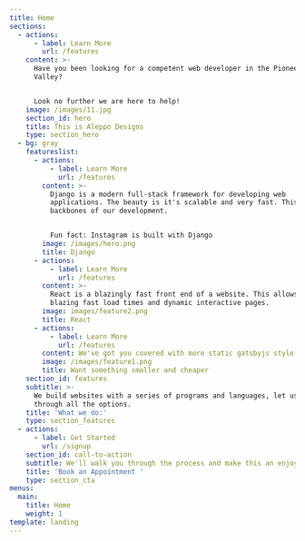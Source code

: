 ```yaml
---
title: Home
sections:
  - actions:
      - label: Learn More
        url: /features
    content: >-
      Have you been looking for a competent web developer in the Pioneer
      Valley? 


      Look no further we are here to help!
    image: /images/11.jpg
    section_id: hero
    title: This is Aleppo Designs
    type: section_hero
  - bg: gray
    featureslist:
      - actions:
          - label: Learn More
            url: /features
        content: >-
          Django is a modern full-stack framework for developing web
          applications. The beauty is it's scalable and very fast. This is the
          backbones of our development. 


          Fun fact: Instagram is built with Django
        image: /images/hero.png
        title: Django
      - actions:
          - label: Learn More
            url: /features
        content: >-
          React is a blazingly fast front end of a website. This allows for
          blazing fast load times and dynamic interactive pages.
        image: images/feature2.png
        title: React
      - actions:
          - label: Learn More
            url: /features
        content: We've got you covered with more static gatsbyjs style interfaces!
        image: /images/feature1.png
        title: Want something smaller and cheaper
    section_id: features
    subtitle: >-
      We build websites with a series of programs and languages, let us walk you
      through all the options.
    title: 'What we do:'
    type: section_features
  - actions:
      - label: Get Started
        url: /signup
    section_id: call-to-action
    subtitle: We'll walk you through the process and make this an enjoyable experience!
    title: 'Book an Appointment '
    type: section_cta
menus:
  main:
    title: Home
    weight: 1
template: landing
---
```


